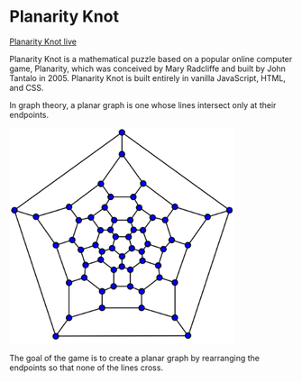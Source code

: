 # Planarity Knot

[Planarity Knot live][planarity-knot]

[planarity-knot]: https://nkhem.github.io/planarity-knot/

Planarity Knot is a mathematical puzzle based on a popular online computer game, Planarity, which was conceived by Mary Radcliffe and built by John Tantalo in 2005. Planarity Knot is built entirely in vanilla JavaScript, HTML, and CSS.

In graph theory, a planar graph is one whose lines intersect only at their endpoints.

<img src="./img/planar_graph_example.png" width=400/>

The goal of the game is to create a planar graph by rearranging the endpoints so that none of the lines cross.
